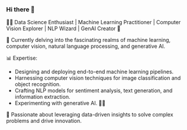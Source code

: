### Hi there 👋

👨‍💼 Data Science Enthusiast | Machine Learning Practitioner | Computer Vision Explorer | NLP Wizard | GenAI Creator 🚀


🔬 Currently delving into the fascinating realms of machine learning, computer vision, natural language processing, and generative AI.


📊 Expertise:

- Designing and deploying end-to-end machine learning pipelines.
- Harnessing computer vision techniques for image classification and object recognition.
- Crafting NLP models for sentiment analysis, text generation, and information extraction.
- Experimenting with generative AI. 🎨🎶
  
  
🌟 Passionate about leveraging data-driven insights to solve complex problems and drive innovation.
